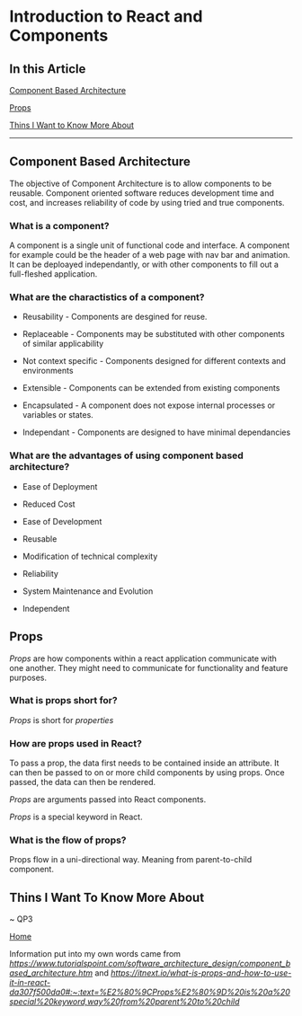 # Introduction to React and Components

## In this Article

[Component Based Architecture](#topic1)

[Props](#topic2)

[Thins I Want to Know More About](#topic3)

---

<a name="topic1"></a>

## Component Based Architecture

The objective of Component Architecture is to allow components to be reusable.  Component oriented software reduces development time and cost, and increases reliability of code by using tried and true components. 

### What is a component?

A component is a single unit of functional code and interface. A component for example could be the header of a web page with nav bar and animation. It can be deploayed independantly, or with other components to fill out a full-fleshed application.

### What are the charactistics of a component?

* Reusability - Components are desgined for reuse. 

* Replaceable - Components may be substituted with other components of similar applicability

* Not context specific - Components designed for different contexts and environments

* Extensible - Components can be extended from existing components

* Encapsulated - A component does not expose internal processes or variables or states. 

* Independant - Components are designed to have minimal dependancies

### What are the advantages of using component based architecture?

* Ease of Deployment

* Reduced Cost

* Ease of Development

* Reusable

* Modification of technical complexity

* Reliability

* System Maintenance and Evolution

* Independent

<a name="topic2"></a>

## Props

*Props* are how components within a react application communicate with one another.  They might need to communicate for functionality and feature purposes.

### What is props short for?

*Props* is short for *properties*

### How are props used in React?

To pass a prop, the data first needs to be contained inside an attribute. It can then be passed to on or more child components by using props. Once passed, the data can then be rendered. 

*Props* are arguments passed into React components.

*Props* is a special keyword in React.

### What is the flow of props?

Props flow in a uni-directional way.  Meaning from parent-to-child component.

<a name="topic1"></a>

## Thins I Want To Know More About
~ QP3

[Home](../README.md)

Information put into my own words came from *https://www.tutorialspoint.com/software_architecture_design/component_based_architecture.htm* and *https://itnext.io/what-is-props-and-how-to-use-it-in-react-da307f500da0#:~:text=%E2%80%9CProps%E2%80%9D%20is%20a%20special%20keyword,way%20from%20parent%20to%20child*
